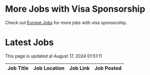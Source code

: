 # More Jobs with Visa Sponsorship

Check out [Europe Jobs](https://github.com/sureshparimi/europejobs#latest-jobs) for more jobs with visa sponsorship.

# Latest Jobs

This page is updated at August 17, 2024 01:51:11

| Job Title | Job Location | Job Link | Job Posted |
| --- | --- | --- | --- |
